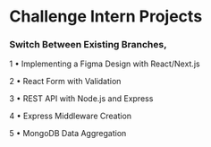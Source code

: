 # Challenge Intern Projects

### Switch Between Existing Branches,

1 • Implementing a Figma Design with React/Next.js

2 • React Form with Validation

3 • REST API with Node.js and Express

4 • Express Middleware Creation

5 • MongoDB Data Aggregation
